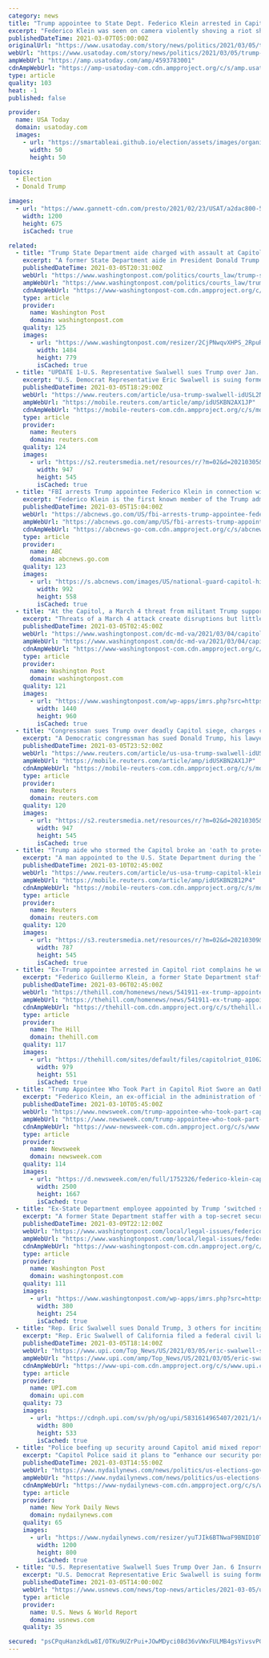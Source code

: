 ```yaml
---
category: news
title: "Trump appointee to State Dept. Federico Klein arrested in Capitol attack; stunned mom says he was 'Boy Scout type'"
excerpt: "Federico Klein was seen on camera violently shoving a riot shield into an officer during the Jan. 6 Capitol siege, according to court documents."
publishedDateTime: 2021-03-07T05:00:00Z
originalUrl: "https://www.usatoday.com/story/news/politics/2021/03/05/trump-appointee-state-dept-federico-klein-charged-capitol-riots/4593783001/"
webUrl: "https://www.usatoday.com/story/news/politics/2021/03/05/trump-appointee-state-dept-federico-klein-charged-capitol-riots/4593783001/"
ampWebUrl: "https://amp.usatoday.com/amp/4593783001"
cdnAmpWebUrl: "https://amp-usatoday-com.cdn.ampproject.org/c/s/amp.usatoday.com/amp/4593783001"
type: article
quality: 103
heat: -1
published: false

provider:
  name: USA Today
  domain: usatoday.com
  images:
    - url: "https://smartableai.github.io/election/assets/images/organizations/usatoday.com-50x50.jpg"
      width: 50
      height: 50

topics:
  - Election
  - Donald Trump

images:
  - url: "https://www.gannett-cdn.com/presto/2021/02/23/USAT/a2dac800-51ec-458f-9e34-02191eb985bd-Capitol_Police.jpg?auto=webp&crop=4999,2812,x1,y753&format=pjpg&width=1200"
    width: 1200
    height: 675
    isCached: true

related:
  - title: "Trump State Department aide charged with assault at Capitol"
    excerpt: "A former State Department aide in President Donald Trump’s administration has been charged with participating in the deadly Capitol siege and assaulting officers"
    publishedDateTime: 2021-03-05T20:31:00Z
    webUrl: "https://www.washingtonpost.com/politics/courts_law/trump-state-department-aide-charged-with-assault-at-capitol/2021/03/05/d249ac5a-7dc7-11eb-8c5e-32e47b42b51b_story.html"
    ampWebUrl: "https://www.washingtonpost.com/politics/courts_law/trump-state-department-aide-charged-with-assault-at-capitol/2021/03/05/d249ac5a-7dc7-11eb-8c5e-32e47b42b51b_story.html?outputType=amp"
    cdnAmpWebUrl: "https://www-washingtonpost-com.cdn.ampproject.org/c/s/www.washingtonpost.com/politics/courts_law/trump-state-department-aide-charged-with-assault-at-capitol/2021/03/05/d249ac5a-7dc7-11eb-8c5e-32e47b42b51b_story.html?outputType=amp"
    type: article
    provider:
      name: Washington Post
      domain: washingtonpost.com
    quality: 125
    images:
      - url: "https://www.washingtonpost.com/resizer/2CjPNwqvXHPS_2RpuRTKY-p3eVo=/1484x0/www.washingtonpost.com/pb/resources/img/twp-social-share.png"
        width: 1484
        height: 779
        isCached: true
  - title: "UPDATE 1-U.S. Representative Swalwell sues Trump over Jan. 6 insurrection"
    excerpt: "U.S. Democrat Representative Eric Swalwell is suing former President Donald Trump, Trump's lawyer Rudy Giuliani, and others over the storming of the U.S. Capitol on Jan. 6, when violent protesters attempted to stop the counting of electoral ballots."
    publishedDateTime: 2021-03-05T18:29:00Z
    webUrl: "https://www.reuters.com/article/usa-trump-swalwell-idUSL2N2L314I"
    ampWebUrl: "https://mobile.reuters.com/article/amp/idUSKBN2AX1JP"
    cdnAmpWebUrl: "https://mobile-reuters-com.cdn.ampproject.org/c/s/mobile.reuters.com/article/amp/idUSKBN2AX1JP"
    type: article
    provider:
      name: Reuters
      domain: reuters.com
    quality: 124
    images:
      - url: "https://s2.reutersmedia.net/resources/r/?m=02&d=20210305&t=2&i=1553878689&w=&fh=545px&fw=&ll=&pl=&sq=&r=LYNXMPEH240W3"
        width: 947
        height: 545
        isCached: true
  - title: "FBI arrests Trump appointee Federico Klein in connection with Capitol riot"
    excerpt: "Federico Klein is the first known member of the Trump administration to face criminal charges in connection with the Jan. 6 insurrection at the U.S. Capitol."
    publishedDateTime: 2021-03-05T15:04:00Z
    webUrl: "https://abcnews.go.com/US/fbi-arrests-trump-appointee-federico-klein-connection-capitol/story?id=76271003"
    ampWebUrl: "https://abcnews.go.com/amp/US/fbi-arrests-trump-appointee-federico-klein-connection-capitol/story?id=76271003"
    cdnAmpWebUrl: "https://abcnews-go-com.cdn.ampproject.org/c/s/abcnews.go.com/amp/US/fbi-arrests-trump-appointee-federico-klein-connection-capitol/story?id=76271003"
    type: article
    provider:
      name: ABC
      domain: abcnews.go.com
    quality: 123
    images:
      - url: "https://s.abcnews.com/images/US/national-guard-capitol-hill-gty-210_hpMain_20210305-043152_16x9_992.jpg"
        width: 992
        height: 558
        isCached: true
  - title: "At the Capitol, a March 4 threat from militant Trump supporters proves a mirage"
    excerpt: "Threats of a March 4 attack create disruptions but little trouble. Researchers say police overreacted. The angst stemmed from another misguided belief within QAnon, the extremist ideology that claims Trump has been working in secret to overthrow a cabal of blood-drinking,"
    publishedDateTime: 2021-03-05T02:45:00Z
    webUrl: "https://www.washingtonpost.com/dc-md-va/2021/03/04/capitol-threat-qanon-march-4/"
    ampWebUrl: "https://www.washingtonpost.com/dc-md-va/2021/03/04/capitol-threat-qanon-march-4/?outputType=amp"
    cdnAmpWebUrl: "https://www-washingtonpost-com.cdn.ampproject.org/c/s/www.washingtonpost.com/dc-md-va/2021/03/04/capitol-threat-qanon-march-4/?outputType=amp"
    type: article
    provider:
      name: Washington Post
      domain: washingtonpost.com
    quality: 121
    images:
      - url: "https://www.washingtonpost.com/wp-apps/imrs.php?src=https://arc-anglerfish-washpost-prod-washpost.s3.amazonaws.com/public/QZ2QCID46EI6XDC6GLSHWQVVDM.jpg&w=1440"
        width: 1440
        height: 960
        isCached: true
  - title: "Congressman sues Trump over deadly Capitol siege, charges civil rights violation"
    excerpt: "A Democratic congressman has sued Donald Trump, his lawyer Rudy Giuliani and other allies of the former president over the deadly attack on the U.S. Capitol when violent Trump supporters tried to stop the certification of Trump's election defeat."
    publishedDateTime: 2021-03-05T23:52:00Z
    webUrl: "https://www.reuters.com/article/us-usa-trump-swalwell-idUSKBN2AX1JP"
    ampWebUrl: "https://mobile.reuters.com/article/amp/idUSKBN2AX1JP"
    cdnAmpWebUrl: "https://mobile-reuters-com.cdn.ampproject.org/c/s/mobile.reuters.com/article/amp/idUSKBN2AX1JP"
    type: article
    provider:
      name: Reuters
      domain: reuters.com
    quality: 120
    images:
      - url: "https://s2.reutersmedia.net/resources/r/?m=02&d=20210305&t=2&i=1553878689&w=&fh=545px&fw=&ll=&pl=&sq=&r=LYNXMPEH240W3"
        width: 947
        height: 545
        isCached: true
  - title: "Trump aide who stormed the Capitol broke an 'oath to protect America,' judge says"
    excerpt: "A man appointed to the U.S. State Department during the Trump administration will remain in jail while he awaits trial on charges that he took part in the deadly storming of the U.S. Capitol and assaulted police officers,"
    publishedDateTime: 2021-03-10T02:45:00Z
    webUrl: "https://www.reuters.com/article/us-usa-trump-capitol-klein-idUSKBN2B12P4"
    ampWebUrl: "https://mobile.reuters.com/article/amp/idUSKBN2B12P4"
    cdnAmpWebUrl: "https://mobile-reuters-com.cdn.ampproject.org/c/s/mobile.reuters.com/article/amp/idUSKBN2B12P4"
    type: article
    provider:
      name: Reuters
      domain: reuters.com
    quality: 120
    images:
      - url: "https://s3.reutersmedia.net/resources/r/?m=02&d=20210309&t=2&i=1554318031&w=&fh=545px&fw=&ll=&pl=&sq=&r=LYNXMPEH281FK"
        width: 787
        height: 545
        isCached: true
  - title: "Ex-Trump appointee arrested in Capitol riot complains he won't be able to sleep in jail"
    excerpt: "Federico Guillermo Klein, a former State Department staff assistant who was arrested Thursday for his role in the Jan. 6 Capitol insurrection, has reportedly complained that he won't be able to sleep in prison."
    publishedDateTime: 2021-03-06T02:45:00Z
    webUrl: "https://thehill.com/homenews/news/541911-ex-trump-appointee-arrested-in-capitol-riot-complains-he-wont-be-able-to-sleep"
    ampWebUrl: "https://thehill.com/homenews/news/541911-ex-trump-appointee-arrested-in-capitol-riot-complains-he-wont-be-able-to-sleep?amp"
    cdnAmpWebUrl: "https://thehill-com.cdn.ampproject.org/c/s/thehill.com/homenews/news/541911-ex-trump-appointee-arrested-in-capitol-riot-complains-he-wont-be-able-to-sleep?amp"
    type: article
    provider:
      name: The Hill
      domain: thehill.com
    quality: 117
    images:
      - url: "https://thehill.com/sites/default/files/capitolriot_01062021_getty.jpg"
        width: 979
        height: 551
        isCached: true
  - title: "Trump Appointee Who Took Part in Capitol Riot Swore an Oath Then 'Switched Sides,' Judge Says"
    excerpt: "Federico Klein, an ex-official in the administration of former President Donald Trump, will remain in jail after a judge said he \"switched sides\" by allegedly participating in the deadly breach of the U.S. Capitol on January 6. U.S. Magistrate Zia Faruqui ..."
    publishedDateTime: 2021-03-10T05:45:00Z
    webUrl: "https://www.newsweek.com/trump-appointee-who-took-part-capitol-riot-swore-oath-then-switched-sides-judge-says-1574976"
    ampWebUrl: "https://www.newsweek.com/trump-appointee-who-took-part-capitol-riot-swore-oath-then-switched-sides-judge-says-1574976?amp=1"
    cdnAmpWebUrl: "https://www-newsweek-com.cdn.ampproject.org/c/s/www.newsweek.com/trump-appointee-who-took-part-capitol-riot-swore-oath-then-switched-sides-judge-says-1574976?amp=1"
    type: article
    provider:
      name: Newsweek
      domain: newsweek.com
    quality: 114
    images:
      - url: "https://d.newsweek.com/en/full/1752326/federico-klein-capitol-riots-donald-trump.jpg"
        width: 2500
        height: 1667
        isCached: true
  - title: "Ex-State Department employee appointed by Trump ‘switched sides’ in joining Capitol mob, judge says"
    excerpt: "A former State Department staffer with a top-secret security clearance betrayed his oath of office when he joined the Capitol mob that attempted to subvert the electoral process on Jan. 6, a federal magistrate judge said Tuesday."
    publishedDateTime: 2021-03-09T22:12:00Z
    webUrl: "https://www.washingtonpost.com/local/legal-issues/federico-klein-detained-captiol-riot/2021/03/09/c5a76188-8117-11eb-ac37-4383f7709abe_story.html"
    ampWebUrl: "https://www.washingtonpost.com/local/legal-issues/federico-klein-detained-captiol-riot/2021/03/09/c5a76188-8117-11eb-ac37-4383f7709abe_story.html?outputType=amp"
    cdnAmpWebUrl: "https://www-washingtonpost-com.cdn.ampproject.org/c/s/www.washingtonpost.com/local/legal-issues/federico-klein-detained-captiol-riot/2021/03/09/c5a76188-8117-11eb-ac37-4383f7709abe_story.html?outputType=amp"
    type: article
    provider:
      name: Washington Post
      domain: washingtonpost.com
    quality: 111
    images:
      - url: "https://www.washingtonpost.com/wp-apps/imrs.php?src=https://arc-anglerfish-washpost-prod-washpost.s3.amazonaws.com/public/KMXGWTUBD4I6XPRCGLJTDWDVGA.jpg&w=1440"
        width: 380
        height: 254
        isCached: true
  - title: "Rep. Eric Swalwell sues Donald Trump, 3 others for inciting Capitol attack"
    excerpt: "Rep. Eric Swalwell of California filed a federal civil lawsuit Friday against former President Donald Trump and three others whom he says incited the attack on the U.S. Capitol two months ago."
    publishedDateTime: 2021-03-05T18:14:00Z
    webUrl: "https://www.upi.com/Top_News/US/2021/03/05/eric-swalwell-sues-donald-trump-others-over-jan-6-capitol-attack/5831614965407/"
    ampWebUrl: "https://www.upi.com/amp/Top_News/US/2021/03/05/eric-swalwell-sues-donald-trump-others-over-jan-6-capitol-attack/5831614965407/"
    cdnAmpWebUrl: "https://www-upi-com.cdn.ampproject.org/c/s/www.upi.com/amp/Top_News/US/2021/03/05/eric-swalwell-sues-donald-trump-others-over-jan-6-capitol-attack/5831614965407/"
    type: article
    provider:
      name: UPI.com
      domain: upi.com
    quality: 73
    images:
      - url: "https://cdnph.upi.com/sv/ph/og/upi/5831614965407/2021/1/c5fd2e5c49d18744c2e0217abed09170/v1.5/Rep-Eric-Swalwell-sues-Donald-Trump-3-others-for-inciting-Capitol-attack.jpg"
        width: 800
        height: 533
        isCached: true
  - title: "Police beefing up security around Capitol amid mixed reports of pro-Trump threat on March 4"
    excerpt: "Capitol Police said it plans to “enhance our security posture” due to the potential threat from adherents of the QAnon conspiracy theory."
    publishedDateTime: 2021-03-03T14:55:00Z
    webUrl: "https://www.nydailynews.com/news/politics/us-elections-government/ny-capitol-police-trump-qanon-threat-20210303-6ujxvwrq4nbw3ccvczhewjyiei-story.html"
    ampWebUrl: "https://www.nydailynews.com/news/politics/us-elections-government/ny-capitol-police-trump-qanon-threat-20210303-6ujxvwrq4nbw3ccvczhewjyiei-story.html?outputType=amp"
    cdnAmpWebUrl: "https://www-nydailynews-com.cdn.ampproject.org/c/s/www.nydailynews.com/news/politics/us-elections-government/ny-capitol-police-trump-qanon-threat-20210303-6ujxvwrq4nbw3ccvczhewjyiei-story.html?outputType=amp"
    type: article
    provider:
      name: New York Daily News
      domain: nydailynews.com
    quality: 65
    images:
      - url: "https://www.nydailynews.com/resizer/yuTJIk6BTNwaF9BNID10TYhi_7M=/1200x0/top/cloudfront-us-east-1.images.arcpublishing.com/tronc/BLICB6OH4VGBVNGAJUGRJLOXSU.jpg"
        width: 1200
        height: 800
        isCached: true
  - title: "U.S. Representative Swalwell Sues Trump Over Jan. 6 Insurrection"
    excerpt: "U.S. Democrat Representative Eric Swalwell is suing former President Donald Trump, Trump's lawyer Rudy Giuliani, and others over the storming of the U.S. Capitol on Jan. 6, when violent protesters attempted to stop the counting of electoral ballots."
    publishedDateTime: 2021-03-05T14:00:00Z
    webUrl: "https://www.usnews.com/news/top-news/articles/2021-03-05/us-representative-swalwell-sues-trump-over-jan-6-insurrection"
    type: article
    provider:
      name: U.S. News & World Report
      domain: usnews.com
    quality: 35

secured: "psCPquHanzkdLw8I/OTKu9UZrPui+JOwMDyci08d36vVWxFULMB4gsYivsvPGMt4ZIQYTuOo5l9Vjcmhwf/ROwov9MgDk8Z+Q2GIISwo4nipY9TpOxGfJ31IAR6HfCTJJRinSmJVKsdJ1+y3BpQhgoIUhUyHi22jbLnaSayLKxf9i7AzBLeiVhmUkhEmnc2em83Klpz2ctFQWyJ8RsZmM5jgqbuGC8DV5+j9j8o0t8P9Xf8X8lNH4OiJSnEKdqJJwHf7WtdHSz5uJB4J3Bl+LNwSnekRDnF7FmHFOPXi3xZt4B7Nvqx21VVwa++cP2FLmPxw3p8kZoMVjqR710oDubUT1PX/yV548nVktTxnM70=;TWlZHXaITyYaENiUauYC8A=="
---
```


